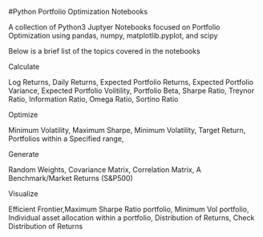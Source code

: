 #Python Portfolio Optimization Notebooks

A collection of Python3 Juptyer Notebooks focused on Portfolio Optimization using 
pandas, numpy, matplotlib.pyplot, and scipy

Below is a brief list of the topics covered in the notebooks


Calculate

Log Returns,
Daily Returns,
Expected Portfolio Returns,
Expected Portfolio Variance,
Expected Portfolio Volitility,
Portfolio Beta,
Sharpe Ratio,
Treynor Ratio,
Information Ratio,
Omega Ratio,
Sortino Ratio


Optimize 
 
Minimum Volatility,
Maximum Sharpe,
Minimum Volatility,
Target Return,
Portfolios within a Specified range, 


Generate 

Random Weights,
Covariance Matrix,
Correlation Matrix,
A Benchmark/Market Returns (S&P500)


Visualize

Efficient Frontier,Maximum Sharpe Ratio portfolio, Minimum Vol portfolio, Individual asset allocation within a portfolio, Distribution of Returns, Check Distribution of Returns
